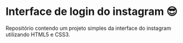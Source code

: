  # Interface de login do instagram 😎

Repositório contendo um projeto simples da interface do instagram utilizando HTML5 e CSS3.

